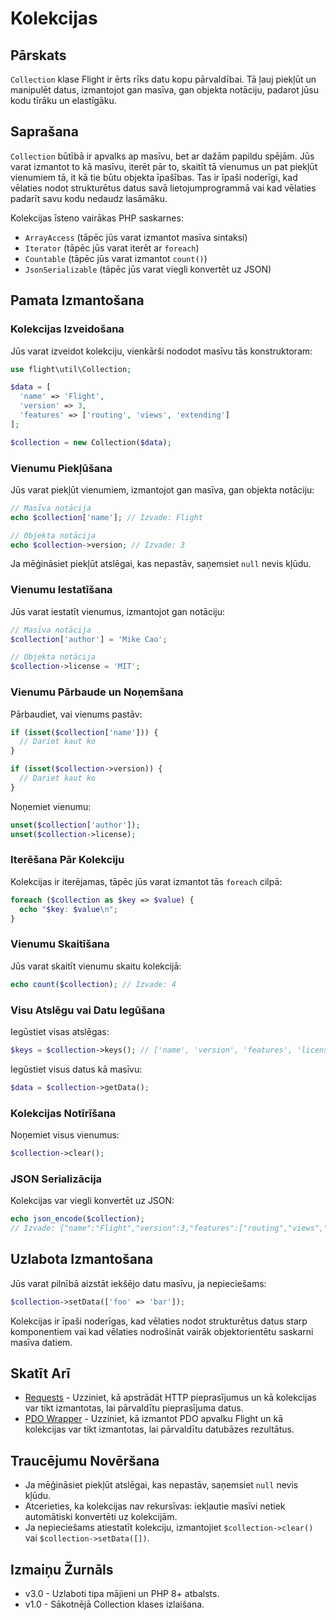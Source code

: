 # Kolekcijas

## Pārskats

`Collection` klase Flight ir ērts rīks datu kopu pārvaldībai. Tā ļauj piekļūt un manipulēt datus, izmantojot gan masīva, gan objekta notāciju, padarot jūsu kodu tīrāku un elastīgāku.

## Saprašana

`Collection` būtībā ir apvalks ap masīvu, bet ar dažām papildu spējām. Jūs varat izmantot to kā masīvu, iterēt pār to, skaitīt tā vienumus un pat piekļūt vienumiem tā, it kā tie būtu objekta īpašības. Tas ir īpaši noderīgi, kad vēlaties nodot strukturētus datus savā lietojumprogrammā vai kad vēlaties padarīt savu kodu nedaudz lasāmāku.

Kolekcijas īsteno vairākas PHP saskarnes:
- `ArrayAccess` (tāpēc jūs varat izmantot masīva sintaksi)
- `Iterator` (tāpēc jūs varat iterēt ar `foreach`)
- `Countable` (tāpēc jūs varat izmantot `count()`)
- `JsonSerializable` (tāpēc jūs varat viegli konvertēt uz JSON)

## Pamata Izmantošana

### Kolekcijas Izveidošana

Jūs varat izveidot kolekciju, vienkārši nododot masīvu tās konstruktoram:

```php
use flight\util\Collection;

$data = [
  'name' => 'Flight',
  'version' => 3,
  'features' => ['routing', 'views', 'extending']
];

$collection = new Collection($data);
```

### Vienumu Piekļūšana

Jūs varat piekļūt vienumiem, izmantojot gan masīva, gan objekta notāciju:

```php
// Masīva notācija
echo $collection['name']; // Izvade: Flight

// Objekta notācija
echo $collection->version; // Izvade: 3
```

Ja mēģināsiet piekļūt atslēgai, kas nepastāv, saņemsiet `null` nevis kļūdu.

### Vienumu Iestatīšana

Jūs varat iestatīt vienumus, izmantojot gan notāciju:

```php
// Masīva notācija
$collection['author'] = 'Mike Cao';

// Objekta notācija
$collection->license = 'MIT';
```

### Vienumu Pārbaude un Noņemšana

Pārbaudiet, vai vienums pastāv:

```php
if (isset($collection['name'])) {
  // Dariet kaut ko
}

if (isset($collection->version)) {
  // Dariet kaut ko
}
```

Noņemiet vienumu:

```php
unset($collection['author']);
unset($collection->license);
```

### Iterēšana Pār Kolekciju

Kolekcijas ir iterējamas, tāpēc jūs varat izmantot tās `foreach` cilpā:

```php
foreach ($collection as $key => $value) {
  echo "$key: $value\n";
}
```

### Vienumu Skaitīšana

Jūs varat skaitīt vienumu skaitu kolekcijā:

```php
echo count($collection); // Izvade: 4
```

### Visu Atslēgu vai Datu Iegūšana

Iegūstiet visas atslēgas:

```php
$keys = $collection->keys(); // ['name', 'version', 'features', 'license']
```

Iegūstiet visus datus kā masīvu:

```php
$data = $collection->getData();
```

### Kolekcijas Notīrīšana

Noņemiet visus vienumus:

```php
$collection->clear();
```

### JSON Serializācija

Kolekcijas var viegli konvertēt uz JSON:

```php
echo json_encode($collection);
// Izvade: {"name":"Flight","version":3,"features":["routing","views","extending"],"license":"MIT"}
```

## Uzlabota Izmantošana

Jūs varat pilnībā aizstāt iekšējo datu masīvu, ja nepieciešams:

```php
$collection->setData(['foo' => 'bar']);
```

Kolekcijas ir īpaši noderīgas, kad vēlaties nodot strukturētus datus starp komponentiem vai kad vēlaties nodrošināt vairāk objektorientētu saskarni masīva datiem.

## Skatīt Arī

- [Requests](/learn/requests) - Uzziniet, kā apstrādāt HTTP pieprasījumus un kā kolekcijas var tikt izmantotas, lai pārvaldītu pieprasījuma datus.
- [PDO Wrapper](/learn/pdo-wrapper) - Uzziniet, kā izmantot PDO apvalku Flight un kā kolekcijas var tikt izmantotas, lai pārvaldītu datubāzes rezultātus.

## Traucējumu Novēršana

- Ja mēģināsiet piekļūt atslēgai, kas nepastāv, saņemsiet `null` nevis kļūdu.
- Atcerieties, ka kolekcijas nav rekursīvas: iekļautie masīvi netiek automātiski konvertēti uz kolekcijām.
- Ja nepieciešams atiestatīt kolekciju, izmantojiet `$collection->clear()` vai `$collection->setData([])`.

## Izmaiņu Žurnāls

- v3.0 - Uzlaboti tipa mājieni un PHP 8+ atbalsts.
- v1.0 - Sākotnējā Collection klases izlaišana.
